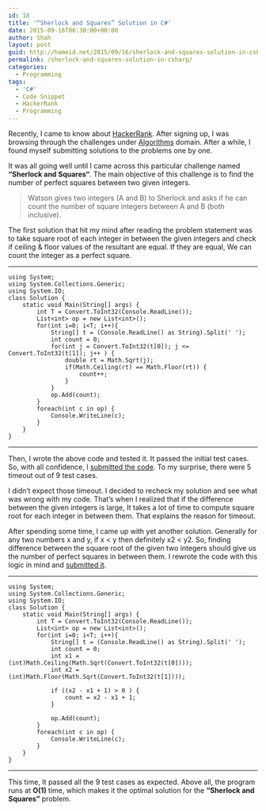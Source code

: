 ```yaml
---
id: 18
title: '“Sherlock and Squares” Solution in C#'
date: 2015-09-16T06:30:00+00:00
author: Shah
layout: post
guid: http://hameid.net/2015/09/16/sherlock-and-squares-solution-in-csharp/
permalink: /sherlock-and-squares-solution-in-csharp/
categories:
  - Programming
tags:
  - 'C#'
  - Code Snippet
  - HackerRank
  - Programming
---
```

Recently, I came to know about [HackerRank](https://www.hackerrank.com/). After signing up, I was browsing through the challenges under [Algorithms](https://www.hackerrank.com/domains/algorithms) domain. After a while, I found myself submitting solutions to the problems one by one.

It was all going well until I came across this particular challenge named **“Sherlock and Squares“**. The main objective of this challenge is to find the number of perfect squares between two given integers.

> Watson gives two integers (A and B) to Sherlock and asks if he can count the number of square integers between A and B (both inclusive).

The first solution that hit my mind after reading the problem statement was to take square root of each integer in between the given integers and check if ceiling & floor values of the resultant are equal. If they are equal, We can count the integer as a perfect square.

* * *

<pre><code class="language-prettyprint lang-csharp">using System;  
using System.Collections.Generic;  
using System.IO;  
class Solution {  
    static void Main(String[] args) {
        int T = Convert.ToInt32(Console.ReadLine());
        List&lt;int&gt; op = new List&lt;int&gt;();
        for(int i=0; i&lt;T; i++){
            String[] t = (Console.ReadLine() as String).Split(' ');
            int count = 0;
            for(int j = Convert.ToInt32(t[0]); j &lt;= Convert.ToInt32(t[1]); j++ ) {
                double rt = Math.Sqrt(j);
                if(Math.Ceiling(rt) == Math.Floor(rt)) {
                    count++;
                }
            }
            op.Add(count);
        }
        foreach(int c in op) {
            Console.WriteLine(c);
        }
    }
}
</code></pre>

* * *

Then, I wrote the above code and tested it. It passed the initial test cases. So, with all confidence, I [submitted the code](https://www.hackerrank.com/challenges/sherlock-and-squares/submissions/code/13759151). To my surprise, there were 5 timeout out of 9 test cases.

I didn’t expect those timeout. I decided to recheck my solution and see what was wrong with my code. That’s when I realized that if the difference between the given integers is large, It takes a lot of time to compute square root for each integer in between them. That explains the reason for timeout.

After spending some time, I came up with yet another solution. Generally for any two numbers x and y, if x < y then definitely x2 < y2. So, finding difference between the square root of the given two integers should give us the number of perfect squares in between them. I rewrote the code with this logic in mind and [submitted it](https://www.hackerrank.com/challenges/sherlock-and-squares/submissions/code/13786597).

* * *

<pre><code class="language-prettyprint lang-csharp">using System;  
using System.Collections.Generic;  
using System.IO;  
class Solution {  
    static void Main(String[] args) {
        int T = Convert.ToInt32(Console.ReadLine());
        List&lt;int&gt; op = new List&lt;int&gt;();
        for(int i=0; i&lt;T; i++){
            String[] t = (Console.ReadLine() as String).Split(' ');
            int count = 0;
            int x1 = (int)Math.Ceiling(Math.Sqrt(Convert.ToInt32(t[0])));
            int x2 = (int)Math.Floor(Math.Sqrt(Convert.ToInt32(t[1])));

            if ((x2 - x1 + 1) &gt; 0 ) {
                count = x2 - x1 + 1;
            }

            op.Add(count);
        }
        foreach(int c in op) {
            Console.WriteLine(c);
        }
    }
}
</code></pre>

* * *

This time, It passed all the 9 test cases as expected. Above all, the program runs at **O(1)** time, which makes it the optimal solution for the **“Sherlock and Squares”** problem.